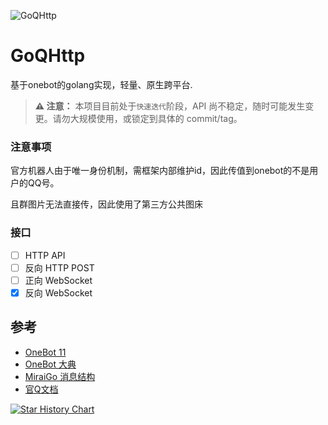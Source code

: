 ![GoQHttp](https://socialify.git.ci/Nekoer/GoQHttp/image?custom_language=Go&description=1&font=Inter&forks=1&issues=1&language=1&name=1&owner=1&pattern=Circuit+Board&pulls=1&stargazers=1&theme=Dark)

# GoQHttp
基于onebot的golang实现，轻量、原生跨平台.

> **⚠️ 注意：** 本项目目前处于`快速迭代`阶段，API 尚不稳定，随时可能发生变更。请勿大规模使用，或锁定到具体的 commit/tag。

### 注意事项
官方机器人由于唯一身份机制，需框架内部维护id，因此传值到onebot的不是用户的QQ号。

且群图片无法直接传，因此使用了第三方公共图床

### 接口

- [ ] HTTP API
- [ ] 反向 HTTP POST
- [ ] 正向 WebSocket
- [x] 反向 WebSocket

## 参考
- [OneBot 11](https://github.com/botuniverse/onebot-11)
- [OneBot 大典](https://github.com/tanebijs/onebot-pedia)
- [MiraiGo 消息结构](https://github.com/Mrs4s/MiraiGo)
- [官Q文档](https://bot.q.qq.com/wiki/develop/api-v2)


<a href="https://www.star-history.com/#Nekoer/GoQHttp&Date">
 <picture>
   <source media="(prefers-color-scheme: dark)" srcset="https://api.star-history.com/svg?repos=Nekoer/GoQHttp&type=Date&theme=dark" />
   <source media="(prefers-color-scheme: light)" srcset="https://api.star-history.com/svg?repos=Nekoer/GoQHttp&type=Date" />
   <img alt="Star History Chart" src="https://api.star-history.com/svg?repos=Nekoer/GoQHttp&type=Date" />
 </picture>
</a>